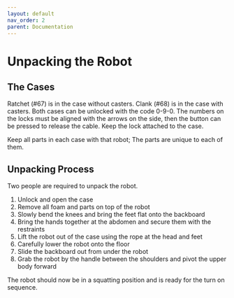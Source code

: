 ```yaml
---
layout: default
nav_order: 2
parent: Documentation
---
```


# Unpacking the Robot

## The Cases

Ratchet (#67) is in the case without casters. Clank (#68) is in the case with casters. Both cases can be unlocked with the code 0-9-0. The numbers on the locks must be aligned with the arrows on the side, then the button can be pressed to release the cable. Keep the lock attached to the case.

Keep all parts in each case with that robot; The parts are unique to each of them.

## Unpacking Process

Two people are required to unpack the robot.

1. Unlock and open the case
2. Remove all foam and parts on top of the robot
3. Slowly bend the knees and bring the feet flat onto the backboard
4. Bring the hands together at the abdomen and secure them with the restraints
5. Lift the robot out of the case using the rope at the head and feet
6. Carefully lower the robot onto the floor
7. Slide the backboard out from under the robot
8. Grab the robot by the handle between the shoulders and pivot the upper body forward

The robot should now be in a squatting position and is ready for the turn on sequence.
